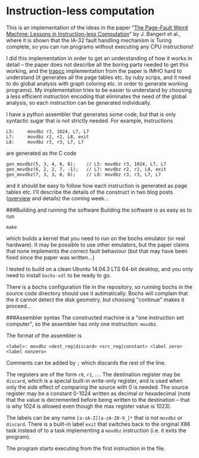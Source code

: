 # Instruction-less computation
This is an implementation of the ideas in the paper “[The Page-Fault Weird Machine: Lessons in Instruction-less Computation](https://www.usenix.org/conference/woot13/workshop-program/presentation/bangert)” by J. Bangert et al., where it is shown that the IA-32 fault handling mechanism is Turing complete, so you can run programs without executing any CPU instructions!

I did this implementation in order to get an understanding of how it works in detail – the paper does not describe all the boring parts needed to get this working, and the [trapcc](https://github.com/jbangert/trapcc) implementation from the paper is IMHO hard to understand (it generates all the page tables etc. by ruby scrips, and it need to do global analysis with graph coloring etc. in order to generate working programs). My implementation tries to be easier to understand by choosing a less efficient instruction encoding that eliminates the need of the global analysis, so each instruction can be generated individually.

I have a python assembler that generates some code, but that is only syntactic sugar that is not strictly needed. For example, instructions 

```
L5:     movdbz r3, 1024, L7, L7
L7:     movdbz r2, r2, L8, exit
L8:     movdbz r3, r3, L7, L7
```

are generated as the C code

```
gen_movdbz(5, 3, 4, 6, 6);    // L5: movdbz r3, 1024, L7, L7
gen_movdbz(6, 2, 2, 7, -1);   // L7: movdbz r2, r2, L8, exit
gen_movdbz(7, 3, 3, 6, 6);    // L8: movdbz r3, r3, L7, L7
```

and it should be easy to follow how each instruction is generated as page tables etc. I'll describe the details of the construct in two blog posts ([overview](http://kristerw.blogspot.se/2015/08/instruction-less-computation.html) and details) the coming week...

###Building and running the software
Building the software is as easy as to run
```
make
```
which builds a kernel that you need to run on the bochs emulator (or real hardware). It may be possible to use other emulators, but the paper claims that none implements the correct fault behaviour (but that may have been fixed since the paper was written...)

I tested to build on a clean Ubuntu 14.04.3 LTS 64-bit desktop, and you only need to install `bochs-sdl` to be ready to go.

There is a bochs configuration file in the repository, so running bochs in the source code directory should use it autimatically. Bochs will complain that the it cannot detect the disk geometry, but choosing "continue" makes it proceed...

###Assembler syntax
The constructed machine is a "one instruction set computer", so the assembler has only one instruction: `movdbz`.

The format of the assembler is
```
<label>: movdbz <dest_reg|discard> <src_reg|constant> <label zero> <label nonzero>
```

Comments can be added by `;` which discards the rest of the line.

The registers are of the form `r0`, `r1`, …. The destination register may be `discard`, which is a special built-in write-only register, and is used when only the side effect of comparing the source with 0 is needed. The source register may be a constant 0-1024 written as decimal or hexadecimal (note that the value is decremented before being written to the destination – that is why 1024 is allowed even though the max register value is 1023). 

The labels can be any name `[a-zA-Z][a-zA-Z0-9_]*` that is not `movdbz` or `discard`. There is a built-in label `exit` that switches back to the original X86 task instead of to a task implementing a `movdbz` instruction (i.e. it exits the program).

The program starts executing from the first instruction in the file.

